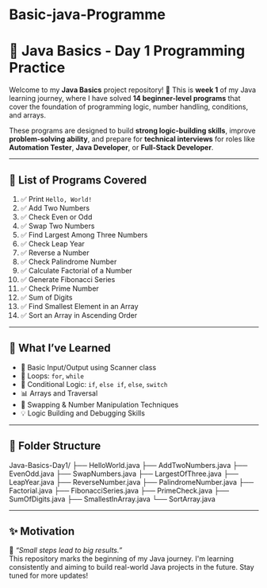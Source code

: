 # Basic-java-Programme

# 🚀 Java Basics - Day 1 Programming Practice

Welcome to my **Java Basics** project repository! 🎉 This is **week 1** of my Java learning journey, where I have solved **14 beginner-level programs** that cover the foundation of programming logic, number handling, conditions, and arrays.

These programs are designed to build **strong logic-building skills**, improve **problem-solving ability**, and prepare for **technical interviews** for roles like **Automation Tester**, **Java Developer**, or **Full-Stack Developer**.

---

## 📌 List of Programs Covered

1. ✅ Print `Hello, World!`
2. ✅ Add Two Numbers
3. ✅ Check Even or Odd
4. ✅ Swap Two Numbers
5. ✅ Find Largest Among Three Numbers
6. ✅ Check Leap Year
7. ✅ Reverse a Number
8. ✅ Check Palindrome Number
9. ✅ Calculate Factorial of a Number
10. ✅ Generate Fibonacci Series
11. ✅ Check Prime Number
12. ✅ Sum of Digits
13. ✅ Find Smallest Element in an Array
14. ✅ Sort an Array in Ascending Order

---

## 🧠 What I’ve Learned

- 📌 Basic Input/Output using Scanner class
- 🔁 Loops: `for`, `while`
- 🔁 Conditional Logic: `if`, `else if`, `else`, `switch`
- 📊 Arrays and Traversal
- 🔄 Swapping & Number Manipulation Techniques
- 💡 Logic Building and Debugging Skills

---

## 📂 Folder Structure
Java-Basics-Day1/ ├── HelloWorld.java ├── AddTwoNumbers.java ├── EvenOdd.java ├── SwapNumbers.java ├── LargestOfThree.java ├── LeapYear.java ├── ReverseNumber.java ├── PalindromeNumber.java ├── Factorial.java ├── FibonacciSeries.java ├── PrimeCheck.java ├── SumOfDigits.java ├── SmallestInArray.java └── SortArray.java


---

## ✨ Motivation

🌱 *“Small steps lead to big results.”*  
This repository marks the beginning of my Java journey. I'm learning consistently and aiming to build real-world Java projects in the future. Stay tuned for more updates!






